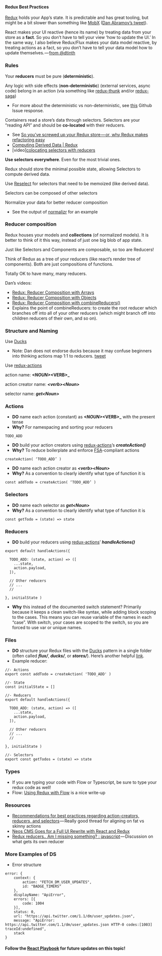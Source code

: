 #### Redux Best Practices

[Redux](https://github.com/reactjs/redux) holds your App’s state. It is predictable and has great tooling, but might be a bit slower than something like [MobX](https://github.com/mobxjs/mobx) ([Dan Abramov’s tweet](https://twitter.com/dan_abramov/status/733705049902329856)).

React makes your UI reactive (hence its name) by treating data from your store as a **fact**. So you don’t have to tell your view ‘how to update the UI.’ In the same way, I also believe Redux/Flux makes your data model reactive, by treating actions as a fact, so you don’t have to tell your data model how to update themselves. — [from @dtinth](https://github.com/reactjs/redux/issues/1171#issuecomment-167714850)

### Rules

Your **reducers** must be pure (**deterministic**).

Any logic with side effects (**non-deterministic**) (external services, async code) belong in an action (via something like [redux-thunk](https://github.com/gaearon/redux-thunk) and/or [redux-saga](https://github.com/yelouafi/redux-saga))

- For more about the deterministic vs non-deterministic, see [this](https://github.com/reactjs/redux/issues/1171#issuecomment-205888533) Github Issue response.

<span class="markup--quote markup--p-quote is-other" name="anon_307776fc9979" data-creator-ids="anon">Containers read a store’s data through selectors. Selectors are your “reading API” and should be **co-located** with their reducers.</span>

- See [So you’ve screwed up your Redux store — or, why Redux makes refactoring easy](https://blog.boldlisting.com/so-youve-screwed-up-your-redux-store-or-why-redux-makes-refactoring-easy-400e19606c71#.rho2ned2d)
- [Computing Derived Data | Redux](http://redux.js.org/docs/recipes/ComputingDerivedData.html)
- [video][colocating selectors with reducers](https://egghead.io/lessons/javascript-redux-colocating-selectors-with-reducers)

**Use selectors everywhere**. Even for the most trivial ones.

Redux should store the minimal possible state, allowing Selectors to compute derived data.

Use [Reselect](https://github.com/reactjs/reselect) for selectors that need to be memoized (like derived data).

Selectors can be composed of other selectors

Normalize your data for better reducer composition

- See the output of [normalizr](https://github.com/paularmstrong/normalizr) for an example

### Reducer composition

Redux houses your models and **collections** (of normalized models). It is better to think of it this way, instead of just one big blob of app state.

Just like Selectors and Components are composable, so too are Reducers!

Think of Redux as a tree of your reducers (like react’s render tree of components). Both are just compositions of functions.

Totally OK to have many, many reducers.

Dan’s videos:

- [Redux: Reducer Composition with Arrays](https://egghead.io/lessons/javascript-redux-reducer-composition-with-arrays)
- [Redux: Reducer Composition with Objects](https://egghead.io/lessons/javascript-redux-reducer-composition-with-objects?series=getting-started-with-redux)
- [Redux: Reducer Composition with combineReducers()](https://egghead.io/lessons/javascript-redux-reducer-composition-with-combinereducers?series=getting-started-with-redux)
- Explains the point of combineReducers: to create the root reducer which branches off into all of your other reducers (which might branch off into children reducers of their own, and so on).

### Structure and Naming

Use [Ducks](https://github.com/erikras/ducks-modular-redux)

- Note: Dan does not endorse ducks because it may confuse beginners into thinking actions map 1:1 to reducers. [tweet](https://twitter.com/dan_abramov/status/738405796770353152)

Use [redux-actions](https://github.com/acdlite/redux-actions)

action name: **_\<NOUN\>_\<VERB\>\_**

action creator name: **_\<verb\>\<Noun\>_**

selector name: **_get\<Noun\>_**

### Actions

- **DO** name each action (constant) as **_\<NOUN\>_\<VERB\>\_** with the present tense
- **Why?** For namespacing and sorting your reducers

```
TODO_ADD
```

- **DO** build your action creators using [redux-actions](https://github.com/acdlite/redux-actions)’s **_createAction()_**
- **Why?** To reduce boilerplate and enforce [FSA](https://github.com/acdlite/flux-standard-action)-compliant actions

```
createAction( ‘TODO_ADD’ )
```

- **DO** name each action creator as **_\<verb\>\<Noun\>_**
- **Why?** As a convention to clearly identify what type of function it is

```
const addTodo = createAction( ‘TODO_ADD’ )
```

### Selectors

- **DO** name each selector as **_get\<Noun\>_**
- **Why?** As a convention to clearly identify what type of function it is

```
const getTodo = (state) => state
```

### Reducers

- **DO** build your reducers using [redux-actions](https://github.com/acdlite/redux-actions)’ **_handleActions()_**

```
export default handleActions({

  TODO_ADD: (state, action) => ([
    ...state,
    action.payload,
  ]),

  // Other reducers
  // ...
  //

}, initialState )
```

- **Why** this instead of the documented switch statement? Primarily because it keeps a clean switch-like syntax, while adding block scoping to the cases. This means you can reuse variable of the names in each “case”. With switch, your cases are scoped to the switch, so you are forced to use var or unique names.

### Files

- **DO** structure your Redux files with the [Ducks](https://github.com/erikras/ducks-modular-redux) pattern in a single folder (often called **_flux/_**, **_ducks/_**, or **_stores/_**). Here’s another helpful [link](https://medium.com/@scbarrus/the-ducks-file-structure-for-redux-d63c41b7035c#.iw6yey65h).
- Example reducer:

```import { createAction, handleActions } from 'redux-actions';
//- Actions
export const addTodo = createAction( 'TODO_ADD' )

//- State
const initialState = []

//- Reducers
export default handleActions({

  TODO_ADD: (state, action) => ([
    ...state,
    action.payload,
  ]),

  // Other reducers
  // ...
  //

}, initialState )

//- Selectors
export const getTodos = (state) => state
```

### Types

- If you are typing your code with Flow or Typescript, be sure to type your redux code as well!
- Flow: [Using Redux with Flow](http://frantic.im/using-redux-with-flow) is a nice write-up

### Resources

- [Recommendations for best practices regarding action-creators, reducers, and selectors](https://github.com/reactjs/redux/issues/1171) — Really good thread for aligning on fat vs skinny actions
- [Neos CMS Goes for a Full UI Rewrite with React and Redux](http://dimaip.github.io/2016/03/13/neos-react-redux-rewrite/)
- [Redux reducers.. Am I missing something? : javascript](https://www.reddit.com/r/javascript/comments/40n5u3/redux_reducers_am_i_missing_something/) — Discussion on what gets its own reducer

### More Examples of DS

- Error structure

```
error: {
	context: {
		action: "FETCH_DM_USER_UPDATES",
		id: "BADGE_TIMERS"
	},
	displayName: "ApiError",
	errors: [{
		code: 1004
	}],
	status: 0,
	url: "https://api.twitter.com/1.1/dm/user_updates.json",
	message: "ApiError: https://api.twitter.com/1.1/dm/user_updates.json HTTP-0 codes:[1003] traceId:undefined",
	stack
}
```

#### Follow the [React Playbook](https://github.com/kylpo/react-playbook/blob/master/best-practices/redux.md) for future updates on this topic!
